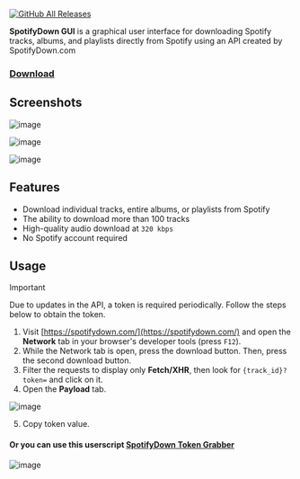 [![GitHub All Releases](https://img.shields.io/github/downloads/afkarxyz/SpotifyDown-GUI/total?style=for-the-badge)](https://github.com/afkarxyz/SpotifyDown-GUI/releases)

**SpotifyDown GUI** is a graphical user interface for downloading Spotify tracks, albums, and playlists directly from Spotify using an API created by SpotifyDown.com

### [Download](https://github.com/afkarxyz/SpotifyDown-GUI/releases/download/SpotifyDown/SpotifyDown.exe)

## Screenshots

![image](https://github.com/user-attachments/assets/f1fb5a71-6e81-48de-9c1c-718fb936a023)

![image](https://github.com/user-attachments/assets/ac85475b-746a-4eae-93fc-ec3b5606191e)

![image](https://github.com/user-attachments/assets/7ddf6be4-b24a-45cc-ae74-ee6a5d5adbd4)

## Features

- Download individual tracks, entire albums, or playlists from Spotify
- The ability to download more than 100 tracks
- High-quality audio download at `320 kbps`
- No Spotify account required

## Usage

> [!IMPORTANT]  
> Due to updates in the API, a token is required periodically. Follow the steps below to obtain the token.

1. Visit [https://spotifydown.com/](https://spotifydown.com/) and open the **Network** tab in your browser's developer tools (press `F12`).  
2. While the Network tab is open, press the download button. Then, press the second download button.
3. Filter the requests to display only **Fetch/XHR**, then look for `{track_id}?token=` and click on it.  
4. Open the **Payload** tab.
   
![image](https://github.com/user-attachments/assets/00448018-482f-4b19-b143-7b4ee8d9bca9)

5. Copy token value.

#### Or you can use this userscript [SpotifyDown Token Grabber](https://github.com/afkarxyz/SpotifyDown-GUI/raw/refs/heads/main/SpotifyDown.user.js)

![image](https://github.com/user-attachments/assets/f0a90511-973f-4917-8de9-5f34cf346f36)
